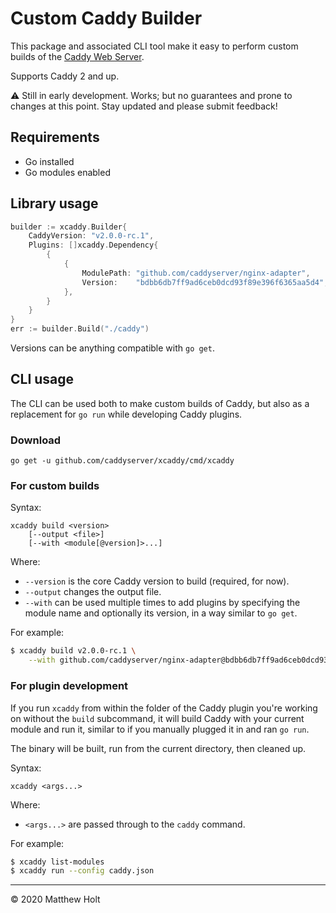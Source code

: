 Custom Caddy Builder
====================

This package and associated CLI tool make it easy to perform custom builds of the [Caddy Web Server](https://github.com/caddyserver/caddy).

Supports Caddy 2 and up.

⚠️ Still in early development. Works; but no guarantees and prone to changes at this point. Stay updated and please submit feedback!

## Requirements

- Go installed
- Go modules enabled


## Library usage

```go
builder := xcaddy.Builder{
	CaddyVersion: "v2.0.0-rc.1",
	Plugins: []xcaddy.Dependency{
		{
			{
				ModulePath: "github.com/caddyserver/nginx-adapter",
				Version:    "bdbb6db7ff9ad6ceb0dcd93f89e396f6365aa5d4",
			},
		}
	}
}
err := builder.Build("./caddy")
```

Versions can be anything compatible with `go get`.


## CLI usage

The CLI can be used both to make custom builds of Caddy, but also as a replacement for `go run` while developing Caddy plugins.

### Download

```
go get -u github.com/caddyserver/xcaddy/cmd/xcaddy
```

### For custom builds

Syntax:

```
xcaddy build <version>
	[--output <file>]
	[--with <module[@version]>...]
```

Where:

- `--version` is the core Caddy version to build (required, for now).
- `--output` changes the output file.
- `--with` can be used multiple times to add plugins by specifying the module name and optionally its version, in a way similar to `go get`.

For example:

```bash
$ xcaddy build v2.0.0-rc.1 \
	--with github.com/caddyserver/nginx-adapter@bdbb6db7ff9ad6ceb0dcd93f89e396f6365aa5d4
```

### For plugin development

If you run `xcaddy` from within the folder of the Caddy plugin you're working on without the `build` subcommand, it will build Caddy with your current module and run it, similar to if you manually plugged it in and ran `go run`.

The binary will be built, run from the current directory, then cleaned up.

Syntax:

```
xcaddy <args...>
```

Where:

- `<args...>` are passed through to the `caddy` command.

For example:

```bash
$ xcaddy list-modules
$ xcaddy run --config caddy.json
```


---

&copy; 2020 Matthew Holt
